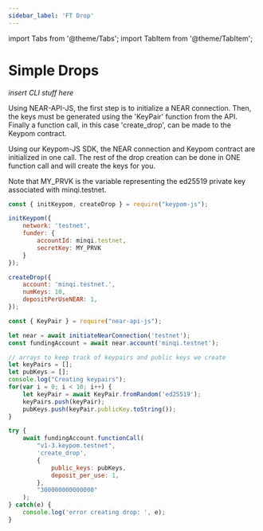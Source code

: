 ```yaml
---
sidebar_label: 'FT Drop'
---
```

import Tabs from '@theme/Tabs';
import TabItem from '@theme/TabItem';

# Simple Drops
*insert CLI stuff here*  

Using NEAR-API-JS, the first step is to initialize a NEAR connection. Then, the keys must be generated using the 'KeyPair' function from the API. Finally a function call, in this case 'create_drop', can be made to the Keypom contract.

Using our Keypom-JS SDK, the NEAR connection and Keypom contract are initialized in one call. The rest of the drop creation can be done in ONE function call and will create the keys for you. 

Note that MY_PRVK is the variable representing the ed25519 private key associated with minqi.testnet.

<Tabs>
<TabItem value="KPJS" label="💡Keypom-JS SDK">

```js
const { initKeypom, createDrop } = require("keypom-js");

initKeypom({
    network: 'testnet', 
    funder: {
        accountId: minqi.testnet, 
        secretKey: MY_PRVK
    }
});

createDrop({
    account: 'minqi.testnet.',
    numKeys: 10,
    depositPerUseNEAR: 1,
});
```

</TabItem>
<TabItem value="NRJS" label="☕️NEAR-API-JS">

```js
const { KeyPair } = require("near-api-js");

let near = await initiateNearConnection('testnet');
const fundingAccount = await near.account('minqi.testnet');

// arrays to keep track of keypairs and public keys we create
let keyPairs = [];
let pubKeys = [];
console.log("Creating keypairs");
for(var i = 0; i < 10; i++) {
	let keyPair = await KeyPair.fromRandom('ed25519'); 
	keyPairs.push(keyPair);   
	pubKeys.push(keyPair.publicKey.toString());   
}

try {
	await fundingAccount.functionCall(
		"v1-3.keypom.testnet", 
		'create_drop', 
		{
			public_keys: pubKeys,
			deposit_per_use: 1,
		}, 
		"300000000000000"
	);
} catch(e) {
	console.log('error creating drop: ', e);
}
```

</TabItem>
</Tabs>